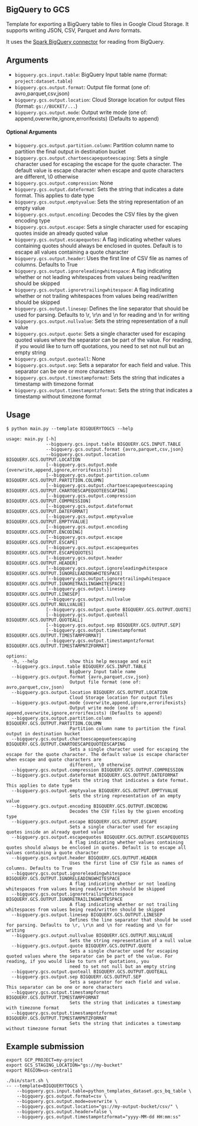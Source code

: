 ## BigQuery to GCS

Template for exporting a BigQuery table to files in Google Cloud Storage. It supports writing JSON, CSV, Parquet and Avro formats.

It uses the [Spark BigQuery connector](https://cloud.google.com/dataproc-serverless/docs/guides/bigquery-connector-spark-example) for reading from BigQuery.

## Arguments
* `bigquery.gcs.input.table`: BigQuery Input table name (format: `project:dataset.table`)
* `bigquery.gcs.output.format`: Output file format (one of: avro,parquet,csv,json)
* `bigquery.gcs.output.location`: Cloud Storage location for output files (format: `gs://BUCKET/...`)
* `bigquery.gcs.output.mode`: Output write mode (one of: append,overwrite,ignore,errorifexists) (Defaults to append)
#### Optional Arguments
* `bigquery.gcs.output.partition.column`: Partition column name to partition the final output in destination bucket
* `bigquery.gcs.output.chartoescapequoteescaping`: Sets a single character used for escaping the escape for the quote character. The default value is escape character when escape and quote characters are different, \0 otherwise
* `bigquery.gcs.output.compression`: None
* `bigquery.gcs.output.dateformat`: Sets the string that indicates a date format. This applies to date type
* `bigquery.gcs.output.emptyvalue`: Sets the string representation of an empty value
* `bigquery.gcs.output.encoding`: Decodes the CSV files by the given encoding type
* `bigquery.gcs.output.escape`: Sets a single character used for escaping quotes inside an already quoted value
* `bigquery.gcs.output.escapequotes`: A flag indicating whether values containing quotes should always be enclosed in quotes. Default is to escape all values containing a quote character
* `bigquery.gcs.output.header`: Uses the first line of CSV file as names of columns. Defaults to True
* `bigquery.gcs.output.ignoreleadingwhitespace`: A flag indicating whether or not leading whitespaces from values being read/written should be skipped
* `bigquery.gcs.output.ignoretrailingwhitespace`: A flag indicating whether or not trailing whitespaces from values being read/written should be skipped
* `bigquery.gcs.output.linesep`: Defines the line separator that should be used for parsing. Defaults to \r, \r\n and \n for reading and \n for writing
* `bigquery.gcs.output.nullvalue`: Sets the string representation of a null value
* `bigquery.gcs.output.quote`: Sets a single character used for escaping quoted values where the separator can be part of the value. For reading, if you would like to turn off quotations, you need to set not null but an empty string
* `bigquery.gcs.output.quoteall`: None
* `bigquery.gcs.output.sep`: Sets a separator for each field and value. This separator can be one or more characters
* `bigquery.gcs.output.timestampformat`: Sets the string that indicates a timestamp with timezone format
* `bigquery.gcs.output.timestampntzformat`: Sets the string that indicates a timestamp without timezone format

## Usage

```
$ python main.py --template BIGQUERYTOGCS --help

usage: main.py [-h]
               --bigquery.gcs.input.table BIGQUERY.GCS.INPUT.TABLE
               --bigquery.gcs.output.format {avro,parquet,csv,json}
               --bigquery.gcs.output.location BIGQUERY.GCS.OUTPUT.LOCATION
               [--bigquery.gcs.output.mode {overwrite,append,ignore,errorifexists}]
               [--bigquery.gcs.output.partition.column BIGQUERY.GCS.OUTPUT.PARTITION.COLUMN]
               [--bigquery.gcs.output.chartoescapequoteescaping BIGQUERY.GCS.OUTPUT.CHARTOESCAPEQUOTEESCAPING]
               [--bigquery.gcs.output.compression BIGQUERY.GCS.OUTPUT.COMPRESSION]
               [--bigquery.gcs.output.dateformat BIGQUERY.GCS.OUTPUT.DATEFORMAT]
               [--bigquery.gcs.output.emptyvalue BIGQUERY.GCS.OUTPUT.EMPTYVALUE]
               [--bigquery.gcs.output.encoding BIGQUERY.GCS.OUTPUT.ENCODING]
               [--bigquery.gcs.output.escape BIGQUERY.GCS.OUTPUT.ESCAPE]
               [--bigquery.gcs.output.escapequotes BIGQUERY.GCS.OUTPUT.ESCAPEQUOTES]
               [--bigquery.gcs.output.header BIGQUERY.GCS.OUTPUT.HEADER]
               [--bigquery.gcs.output.ignoreleadingwhitespace BIGQUERY.GCS.OUTPUT.IGNORELEADINGWHITESPACE]
               [--bigquery.gcs.output.ignoretrailingwhitespace BIGQUERY.GCS.OUTPUT.IGNORETRAILINGWHITESPACE]
               [--bigquery.gcs.output.linesep BIGQUERY.GCS.OUTPUT.LINESEP]
               [--bigquery.gcs.output.nullvalue BIGQUERY.GCS.OUTPUT.NULLVALUE]
               [--bigquery.gcs.output.quote BIGQUERY.GCS.OUTPUT.QUOTE]
               [--bigquery.gcs.output.quoteall BIGQUERY.GCS.OUTPUT.QUOTEALL]
               [--bigquery.gcs.output.sep BIGQUERY.GCS.OUTPUT.SEP]
               [--bigquery.gcs.output.timestampformat BIGQUERY.GCS.OUTPUT.TIMESTAMPFORMAT]
               [--bigquery.gcs.output.timestampntzformat BIGQUERY.GCS.OUTPUT.TIMESTAMPNTZFORMAT]

options:
  -h, --help            show this help message and exit
  --bigquery.gcs.input.table BIGQUERY.GCS.INPUT.TABLE
                        BigQuery Input table name
  --bigquery.gcs.output.format {avro,parquet,csv,json}
                        Output file format (one of: avro,parquet,csv,json)
  --bigquery.gcs.output.location BIGQUERY.GCS.OUTPUT.LOCATION
                        Cloud Storage location for output files
  --bigquery.gcs.output.mode {overwrite,append,ignore,errorifexists}
                        Output write mode (one of: append,overwrite,ignore,errorifexists) (Defaults to append)
  --bigquery.gcs.output.partition.column BIGQUERY.GCS.OUTPUT.PARTITION.COLUMN
                        Partition column name to partition the final output in destination bucket
  --bigquery.gcs.output.chartoescapequoteescaping BIGQUERY.GCS.OUTPUT.CHARTOESCAPEQUOTEESCAPING
                        Sets a single character used for escaping the escape for the quote character. The default value is escape character when escape and quote characters are
                        different, \0 otherwise
  --bigquery.gcs.output.compression BIGQUERY.GCS.OUTPUT.COMPRESSION
  --bigquery.gcs.output.dateformat BIGQUERY.GCS.OUTPUT.DATEFORMAT
                        Sets the string that indicates a date format. This applies to date type
  --bigquery.gcs.output.emptyvalue BIGQUERY.GCS.OUTPUT.EMPTYVALUE
                        Sets the string representation of an empty value
  --bigquery.gcs.output.encoding BIGQUERY.GCS.OUTPUT.ENCODING
                        Decodes the CSV files by the given encoding type
  --bigquery.gcs.output.escape BIGQUERY.GCS.OUTPUT.ESCAPE
                        Sets a single character used for escaping quotes inside an already quoted value
  --bigquery.gcs.output.escapequotes BIGQUERY.GCS.OUTPUT.ESCAPEQUOTES
                        A flag indicating whether values containing quotes should always be enclosed in quotes. Default is to escape all values containing a quote character
  --bigquery.gcs.output.header BIGQUERY.GCS.OUTPUT.HEADER
                        Uses the first line of CSV file as names of columns. Defaults to True
  --bigquery.gcs.output.ignoreleadingwhitespace BIGQUERY.GCS.OUTPUT.IGNORELEADINGWHITESPACE
                        A flag indicating whether or not leading whitespaces from values being read/written should be skipped
  --bigquery.gcs.output.ignoretrailingwhitespace BIGQUERY.GCS.OUTPUT.IGNORETRAILINGWHITESPACE
                        A flag indicating whether or not trailing whitespaces from values being read/written should be skipped
  --bigquery.gcs.output.linesep BIGQUERY.GCS.OUTPUT.LINESEP
                        Defines the line separator that should be used for parsing. Defaults to \r, \r\n and \n for reading and \n for writing
  --bigquery.gcs.output.nullvalue BIGQUERY.GCS.OUTPUT.NULLVALUE
                        Sets the string representation of a null value
  --bigquery.gcs.output.quote BIGQUERY.GCS.OUTPUT.QUOTE
                        Sets a single character used for escaping quoted values where the separator can be part of the value. For reading, if you would like to turn off quotations, you
                        need to set not null but an empty string
  --bigquery.gcs.output.quoteall BIGQUERY.GCS.OUTPUT.QUOTEALL
  --bigquery.gcs.output.sep BIGQUERY.GCS.OUTPUT.SEP
                        Sets a separator for each field and value. This separator can be one or more characters
  --bigquery.gcs.output.timestampformat BIGQUERY.GCS.OUTPUT.TIMESTAMPFORMAT
                        Sets the string that indicates a timestamp with timezone format
  --bigquery.gcs.output.timestampntzformat BIGQUERY.GCS.OUTPUT.TIMESTAMPNTZFORMAT
                        Sets the string that indicates a timestamp without timezone format
```
## Example submission

```
export GCP_PROJECT=my-project
export GCS_STAGING_LOCATION="gs://my-bucket"
export REGION=us-central1

./bin/start.sh \
-- --template=BIGQUERYTOGCS \
    --bigquery.gcs.input.table=python_templates_dataset.gcs_bq_table \
    --bigquery.gcs.output.format=csv \
    --bigquery.gcs.output.mode=overwrite \
    --bigquery.gcs.output.location="gs://my-output-bucket/csv/" \
    --bigquery.gcs.output.header=false \
    --bigquery.gcs.output.timestampntzformat="yyyy-MM-dd HH:mm:ss"
```
